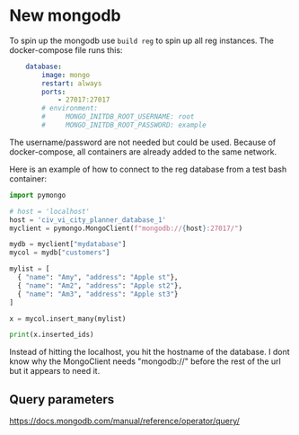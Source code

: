 # New mongodb

To spin up the mongodb use `build reg` to spin up all reg instances. 
The docker-compose file runs this:

```yaml
    database:
        image: mongo
        restart: always
        ports:
            - 27017:27017
        # environment:
        #     MONGO_INITDB_ROOT_USERNAME: root
        #     MONGO_INITDB_ROOT_PASSWORD: example
```

The username/password are not needed but could be used. 
Because of docker-compose, all containers are already added to the same network. 

Here is an example of how to connect to the reg database from a test bash container:
```python
import pymongo

# host = 'localhost'
host = 'civ_vi_city_planner_database_1'
myclient = pymongo.MongoClient(f"mongodb://{host}:27017/")

mydb = myclient["mydatabase"]
mycol = mydb["customers"]

mylist = [
  { "name": "Amy", "address": "Apple st"},
  { "name": "Am2", "address": "Apple st2"},
  { "name": "Am3", "address": "Apple st3"}
]

x = mycol.insert_many(mylist)

print(x.inserted_ids)
```

Instead of hitting the localhost, you hit the hostname of the database. 
I dont know why the MongoClient needs "mongodb://" before the rest of the url but it appears to need it. 

## Query parameters

https://docs.mongodb.com/manual/reference/operator/query/


